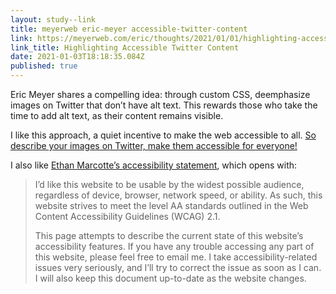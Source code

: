 ```yaml
---
layout: study--link
title: meyerweb eric-meyer accessible-twitter-content
link: https://meyerweb.com/eric/thoughts/2021/01/01/highlighting-accessible-twitter-content/
link_title: Highlighting Accessible Twitter Content
date: 2021-01-03T18:18:35.084Z
published: true
---
```

Eric Meyer shares a compelling idea: through custom CSS, deemphasize images on Twitter that don’t have alt text. This rewards those who take the time to add alt text, as their content remains visible.

I like this approach, a quiet incentive to make the web accessible to all. [So describe your images on Twitter, make them accessible for everyone!](https://help.twitter.com/en/using-twitter/picture-descriptions)

I also like [Ethan Marcotte’s accessibility statement](https://ethanmarcotte.com/accessibility/), which opens with:

> I’d like this website to be usable by the widest possible audience, regardless of device, browser, network speed, or ability. As such, this website strives to meet the level AA standards outlined in the Web Content Accessibility Guidelines (WCAG) 2.1.
> 
> This page attempts to describe the current state of this website’s accessibility features. If you have any trouble accessing any part of this website, please feel free to email me. I take accessibility-related issues very seriously, and I’ll try to correct the issue as soon as I can. I will also keep this document up-to-date as the website changes.